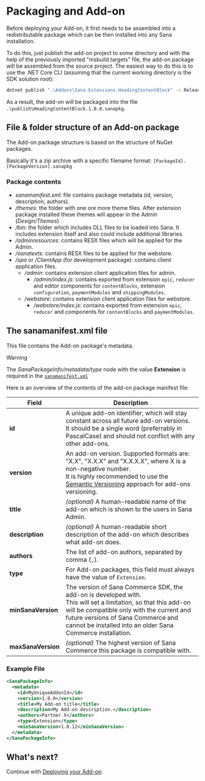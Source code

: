 # Packaging and Add-on

Before deploying your Add-on, it first needs to be assembled into a redistributable package which can be then installed into any Sana installation.

To do this, just publish the add-on project to some directory and with the help of the previously imported "msbuild.targets" file, the add-on package will be assembled from the source project.
The easiest way to do this is to use the .NET Core CLI (assuming that the current working directory is the SDK solution root):
```sh
dotnet publish ".\Addons\Sana.Extensions.HeadingContentBlock" -c Release -o ".\publish"
```

As a result, the add-on will be packaged into the file `.\publish\HeadingContentBlock.1.0.0.sanapkg`.

## File & folder structure of an Add-on package

The Add-on package structure is based on the structure of NuGet packages.

Basically it's a zip archive with a specific filename format: `[PackageId].[PackageVersion].sanapkg`

### Package contents

- _sanamanifest.xml_: file contains package metadata (id, version, description, authors).
- _/themes_: the folder with one ore more theme files. After extension package installed these themes will appear in the Admin (_Design/Themes_)
- _/bin_: the folder which includes DLL files to be loaded into Sana. It includes extension itself and also could include additional libraries.
- _/adminresources_: contains RESX files which will be applied for the Admin.
- _/sanatexts_: contains RESX files to be applied for the webstore.
- _/spa_ or _/ClientApp_ (for development package): contains client application files.
  - _/admin_: contains extension client application files for admin.
    - _/admin/index.js_: contains exported from extension `epic`, `reducer` and editor components for `contentBlocks`, extension `configuration`, `paymentModules` and `shippingModules`.
  - _/webstore_: contains extension client application files for webstore.
    - _/webstore/index.js_: contains exported from extension `epic`, `reducer` and components for `contentBlocks` and `paymentModules`.

## The sanamanifest.xml file

This file contains the Add-on package's metadata.

> [!WARNING]
> The _SanaPackageInfo/metadata/type_ node with the value **Extension** is required in the [`sanamanifest.xml`](sanamanifest-file.md)

Here is an overview of the contents of the add-on package manifest file:

| Field | Description |
| --- | --- |
| **id** | A unique add-on identifier, which will stay constant across all future add-on versions.<br/>It should be a single word (preferrably in PascalCase) and should not conflict with any other add-ons. |
| **version** | An add-on version. Supported formats are: "X.X", "X.X.X" and "X.X.X.X", where X is a non-negative number.<br/>It is highly recommended to use the [Semantic Versioning](https://semver.org/) approach for add-ons versioning. |
| **title** | *(optional)* A human-readable name of the add-on which is shown to the users in Sana Admin. |
| **description** | *(optional)* A human-readable short description of the add-on which describes what add-on does. |
| **authors** | The list of add-on authors, separated by comma (`,`). |
| **type** | For Add-on packages, this field must always have the value of `Extension`. |
| **minSanaVersion** | The version of Sana Commerce SDK, the add-on is developed with.<br/>This will set a limitation, so that this add-on will be compatible only with the current and future versions of Sana Commerce and cannot be installed into an older Sana Commerce installation. |
| **maxSanaVersion** | *(optional)* The highest version of Sana Commerce this package is compatible with. |

### Example File

```xml
<SanaPackageInfo>
  <metadata>
    <id>MyUniqueAddonId</id>
    <version>1.0.0</version>
    <title>My Add-on title</title>
    <description>My Add-on description.</description>
    <authors>Partner X</authors>
    <type>Extension</type>
    <minSanaVersion>1.0.12</minSanaVersion>
  </metadata>
</SanaPackageInfo>
```

## What's next?

Continue with [Deploying your Add-on](deployment.md).